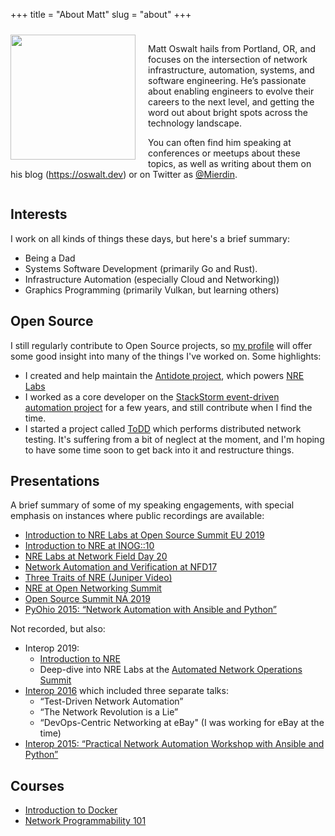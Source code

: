 +++
title = "About Matt"
slug = "about"
+++

<div style="margin-top:10px;display: inline-block;">
  <img style="margin-right:20px;float:left;" src="/avatar-sunset.jpg" width="200">
  <p>
Matt Oswalt hails from Portland, OR, and focuses on the intersection of network infrastructure, automation, systems, and software engineering. He’s passionate about enabling engineers to evolve their careers to the next level, and getting the word out about bright spots across the technology landscape.

You can often find him speaking at conferences or meetups about these topics, as well as writing about them on his blog (https://oswalt.dev) or on Twitter as [@Mierdin](https://twitter.com/mierdin).
</p>
</div>

## Interests

I work on all kinds of things these days, but here's a brief summary:

- Being a Dad
- Systems Software Development (primarily Go and Rust).
- Infrastructure Automation (especially Cloud and Networking))
- Graphics Programming (primarily Vulkan, but learning others)

## Open Source

I still regularly contribute to Open Source projects, so [my profile](https://github.com/mierdin/) will offer some good insight into many of the things I've worked on. Some highlights:

- I created and help maintain the [Antidote project](https://antidoteproject.readthedocs.io/en/latest/), which powers [NRE Labs](https://nrelabs.io)
- I worked as a core developer on the [StackStorm event-driven automation project](https://github.com/StackStorm/st2) for a few years, and still contribute when I find the time.
- I started a project called [ToDD](https://github.com/toddproject/todd) which performs distributed network testing. It's suffering from a bit of neglect at the moment, and I'm hoping to have some time soon to get back into it and restructure things.

## Presentations

A brief summary of some of my speaking engagements, with special emphasis on instances where public recordings are available:

- [Introduction to NRE Labs at Open Source Summit EU 2019](https://osseu19.sched.com/event/TLFe/learning-automation-without-barriers-using-antidote-and-nre-labs-matt-oswalt-juniper-networks/)
- [Introduction to NRE at INOG::10](https://www.youtube.com/watch?v=EFTrxDIBKC4)
- [NRE Labs at Network Field Day 20](https://www.youtube.com/watch?v=Q2k-BXzLp_Y)
- [Network Automation and Verification at NFD17](https://www.youtube.com/watch?v=pHwkwjd2WtQ)
- [Three Traits of NRE (Juniper Video)](https://www.youtube.com/watch?v=uLnEOjoPhDY)
- [NRE at Open Networking Summit](https://onsna18.sched.com/event/Dm4v/network-reliability-engineering-nre-and-devnetops-james-kelly-matt-oswalt-juniper-networks)
- [Open Source Summit NA 2019](https://events.linuxfoundation.org/events/open-source-summit-north-america-2019/program/schedule/)
- [PyOhio 2015: “Network Automation with Ansible and Python”](https://www.youtube.com/watch?v=VYEVjKvMKqU)

Not recorded, but also:

- Interop 2019:
    - [Introduction to NRE](https://schedule.interop.com/session/an-introduction-to-network-reliability-engineering/863583)
    - Deep-dive into NRE Labs at the [Automated Network Operations Summit](https://schedule.interop.com/session/networking-summit-automated-network-operations-presented-by-network-to-code-day-1)
- [Interop 2016](https://oswalt.dev/2016/04/interop-vegas-2016/) which included three separate talks:
  - “Test-Driven Network Automation”
  - “The Network Revolution is a Lie”
  - “DevOps-Centric Networking at eBay" (I was working for eBay at the time)
- [Interop 2015: “Practical Network Automation Workshop with Ansible and Python”](https://oswalt.dev/2015/01/network-automation-interop-vegas-2015/)

## Courses

- [Introduction to Docker](https://www.ipspace.net/Introduction_to_Docker)
- [Network Programmability 101](http://www.ipspace.net/Network_Programmability_101)
